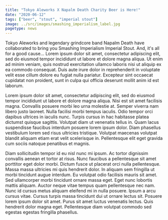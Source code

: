 ```yaml
---
title: "Tokyo Aleworks X Napalm Death Charity Beer is Here!"
date: "2020-06-12"
tags: ["beer", "stout", "imperial stout"]
image: ../src/images/smashing_imperialism_label.jpg
pagetype: news
---
```


Tokyo Aleworks and legendary grindcore band Napalm Death have collaborated to bring you Smashing Imperialism Imperial Stout. And, it's all for a good cause...
Lorem ipsum dolor sit amet, consectetur adipiscing elit, sed do eiusmod tempor incididunt ut labore et dolore magna aliqua. Ut enim ad minim veniam, quis nostrud exercitation ullamco laboris nisi ut aliquip ex ea commodo consequat. Duis aute irure dolor in reprehenderit in voluptate velit esse cillum dolore eu fugiat nulla pariatur. Excepteur sint occaecat cupidatat non proident, sunt in culpa qui officia deserunt mollit anim id est laborum.

Lorem ipsum dolor sit amet, consectetur adipiscing elit, sed do eiusmod tempor incididunt ut labore et dolore magna aliqua. Nisi est sit amet facilisis magna. Convallis posuere morbi leo urna molestie at. Semper viverra nam libero justo laoreet. Nulla facilisi morbi tempus iaculis. Odio tempor orci dapibus ultrices in iaculis nunc. Turpis cursus in hac habitasse platea dictumst quisque sagittis. Volutpat diam ut venenatis tellus in. Quam lacus suspendisse faucibus interdum posuere lorem ipsum dolor. Diam phasellus vestibulum lorem sed risus ultricies tristique. Volutpat maecenas volutpat blandit aliquam etiam erat velit scelerisque in. Pellentesque elit eget gravida cum sociis natoque penatibus et magnis.

Diam sollicitudin tempor id eu nisl nunc mi ipsum. Ac tortor dignissim convallis aenean et tortor at risus. Nunc faucibus a pellentesque sit amet porttitor eget dolor morbi. Dictum fusce ut placerat orci nulla pellentesque. Massa massa ultricies mi quis hendrerit dolor. In aliquam sem fringilla ut morbi tincidunt augue interdum. Eu volutpat odio facilisis mauris sit amet. Sed ullamcorper morbi tincidunt ornare massa eget. Eget nunc lobortis mattis aliquam. Auctor neque vitae tempus quam pellentesque nec nam. Nunc id cursus metus aliquam eleifend mi in nulla posuere. Ipsum a arcu cursus vitae. Cursus turpis massa tincidunt dui ut ornare lectus sit. Posuere lorem ipsum dolor sit amet. Purus sit amet luctus venenatis lectus. Quis hendrerit dolor magna eget. Pellentesque diam volutpat commodo sed egestas egestas fringilla phasellus.
